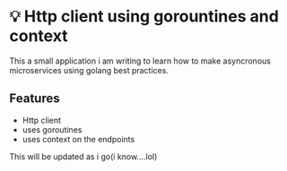 # 💡 Http client using gorountines and context

This a small application i am writing to learn how to make asyncronous microservices using golang best practices.

## Features

- Http client
- uses goroutines
- uses context on the endpoints

This will be updated as i go(i know....lol)
